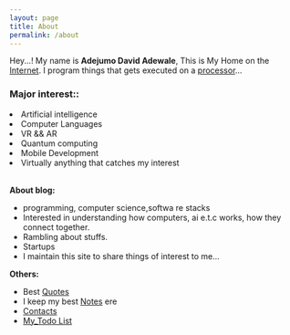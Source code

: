 ```yaml
---
layout: page
title: About
permalink: /about
---
```


Hey...! My name is **Adejumo David Adewale**, This is My Home on the [Internet](http://daveads.github.io/about). I program things that gets executed on a [processor](https://en.wikipedia.org/wiki/Central_processing_unit)...
		

### **Major interest**::<br>
<div>
	<li>Artificial intelligence</li>
	<li>Computer Languages</li>
	<li>VR && AR</li>
	<li>Quantum computing</li>
	<li>Mobile Development</li>	
	<li>Virtually anything that catches my interest</li>
</div><br>



**About blog:**

* programming, computer science,softwa re stacks
* Interested in understanding how computers, ai e.t.c works, how they connect together.
* Rambling about stuffs.
* Startups
* I maintain this site to share things of interest to me...

**Others:**
* Best [Quotes](/quotes)<br>
* I keep my best [Notes]() ere
* [Contacts]()
* [My_Todo List](/todo.html)
